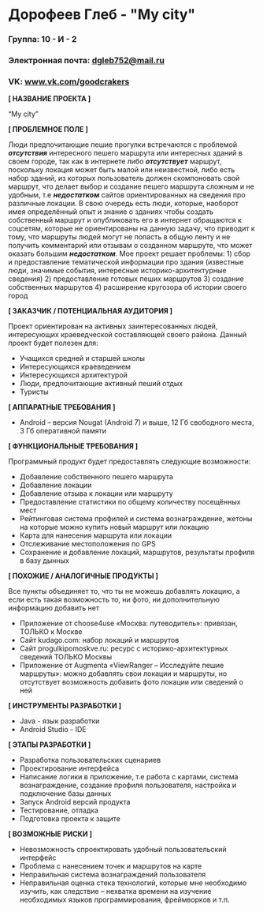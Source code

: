 # Дорофеев Глеб - "My city"

### Группа: 10 - И - 2
### Электронная почта: dgleb752@mail.ru
### VK: www.vk.com/goodcrakers


**[ НАЗВАНИЕ ПРОЕКТА ]**

“My city”

**[ ПРОБЛЕМНОЕ ПОЛЕ ]**

Люди предпочитающие пешие прогулки встречаются с проблемой ***отсутствия*** интересного пешего маршрута или интересных зданий в своем городе, так как в интернете либо ***отсутствует*** маршрут, поскольку локация может быть малой или неизвестной, либо есть набор зданий, из которых пользователь должен скомпоновать свой маршрут, что делает выбор и создание пешего маршрута сложным и не удобным, т.е ***недостатком*** сайтов ориентированных на сведения про различные локации. В свою очередь есть люди, которые, наоборот имея определённый опыт и знание о зданиях чтобы создать собственный маршрут и опубликовать его в интернет обращаются к соцсетям, которые не ориентированы на данную задачу, что приводит к тому, что маршруты людей могут не попасть в общую ленту и не получить комментарий или отзывам о созданном маршруте, что может оказать большим ***недостатком***. Мое проект решает проблемы: 1) сбор и предоставление тематической информации про здания (известные люди, значимые события, интересные историко-архитектурные сведения) 2) предоставление готовых пеших маршрутов 3) создание собственных маршрутов 4) расширение кругозора об истории своего город

**[ ЗАКАЗЧИК / ПОТЕНЦИАЛЬНАЯ АУДИТОРИЯ ]**

Проект ориентирован на активных заинтересованных людей, интересующих краеведческой составляющей своего района. Данный проект будет полезен для:
*	Учащихся средней и старшей школы
*	Интересующихся краеведением
*	Интересующихся архитектурой
*	Люди, предпочитающие активный пеший отдых
*	Туристы


**[ АППАРАТНЫЕ ТРЕБОВАНИЯ ]** 

*	Android – версия Nougat (Android 7) и выше, 12 Гб свободного места, 3 Гб оперативной памяти

**[ ФУНКЦИОНАЛЬНЫЕ ТРЕБОВАНИЯ ]**

Программный продукт будет предоставлять следующие возможности:
*	Добавление собственного пешего маршрута
*	Добавление локации
*	Добавление отзыва к локации или маршруту
*	Предоставление статистики по общему количеству посещённых мест
*	Рейтинговая система профилей и система вознаграждение, жетоны на которые можно купить новый маршрут или локацию
*	Карта для нанесения маршрута или локации
*	Отслеживание местоположения по GPS
*	Сохранение и добавление локаций, маршрутов, результаты профиля в базу дынных


**[ ПОХОЖИЕ / АНАЛОГИЧНЫЕ ПРОДУКТЫ ]**

Все пункты объединяет то, что ты не можешь добавлять локацию, а если есть такая возможность то, ни фото, ни дополнительную информацию добавить нет
*	Приложение от choose4use «Москва: путеводитель»: привязан, ТОЛЬКО к Москве
*	Сайт kudago.com: набор локаций и маршрутов
*	Сайт progulkipomoskve.ru: ресурс с историко-архитектурных сведений ТОЛЬКО Москвы
*	Приложение от Augmenta «ViewRanger – Исследуйте пешие маршруты»: можно добавлять свои локации и маршруты, но отсутствует возможность добавить фото локации или сведений о ней

**[ ИНСТРУМЕНТЫ РАЗРАБОТКИ ]**

*	Java - язык разработки
*	Android Studio - IDE


**[ ЭТАПЫ РАЗРАБОТКИ ]**

*	Разработка пользовательских сценариев
*	Проектирование интерфейса
*	Написание логики в приложение, т.е работа с картами, система вознаграждение, создание профиля пользователя, настройка и подключение базы данных
*	Запуск Android версий продукта
*	Тестирование, отладка
*	Подготовка проекта к защите


**[ ВОЗМОЖНЫЕ РИСКИ ]**

*	Невозможность спроектировать удобный пользовательский интерфейс
*	Проблема с нанесением точек и маршрутов на карте
*	Неправильная система вознаграждений пользователя
*	Неправильная оценка стека технологий, которые мне необходимо изучить, как следствие – нехватка времени на изучение необходимых языков программирования, фреймворков и т.п.
